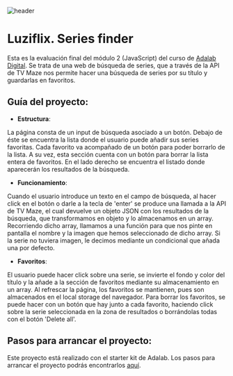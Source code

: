 ![header](https://i.ibb.co/pwBLgTj/Captura-de-pantalla-2020-12-03-a-las-17-37-20.png)

# Luziflix. Series finder

Esta es la evaluación final del módulo 2 (JavaScript) del curso de <a href="https://adalab.es/" target="_blank">Adalab Digital</a>. Se trata de una web de búsqueda de series, que a través de la API de TV Maze nos permite hacer una búsqueda de series por su título y guardarlas en favoritos.

## Guía del proyecto:

* __Estructura__:
 
La página consta de un input de búsqueda asociado a un botón. Debajo de éste se encuentra la lista donde el usuario puede añadir sus series favoritas. Cada favorito va acompañado de un botón para poder borrarlo de la lista. A su vez, esta sección cuenta con un botón para borrar la lista entera de favoritos.
En el lado derecho se encuentra el listado donde aparecerán los resultados de la búsqueda.

* __Funcionamiento__:

Cuando el usuario introduce un texto en el campo de búsqueda, al hacer click en el botón o darle a la tecla de 'enter' se produce una llamada a la API de TV Maze, el cual devuelve un objeto JSON con los resultados de la búsqueda, que transformamos en objeto y lo almacenamos en un array.
Recorriendo dicho array, llamamos a una función para que nos pinte en pantalla el nombre y la imagen que hemos seleccionado de dicho array. Si la serie no tuviera imagen, le decimos mediante un condicional que añada una por defecto.

* __Favoritos__:

El usuario puede hacer click sobre una serie, se invierte el fondo y color del título y la añade a la sección de favoritos mediante su almacenamiento en un array. Al refrescar la página, los favoritos se mantienen, pues son almacenados en el local storage del navegador.
Para borrar los favoritos, se puede hacer con un botón que hay junto a cada favorito, haciendo click sobre la serie seleccionada en la zona de resultados o borrándolas todas con el botón 'Delete all'.

## Pasos para arrancar el proyecto:

Este proyecto está realizado con el starter kit de Adalab. Los pasos para arrancar el proyecto podrás encontrarlos <a href="https://github.com/Adalab/adalab-web-starter-kit" target="_blank">aquí</a>.



